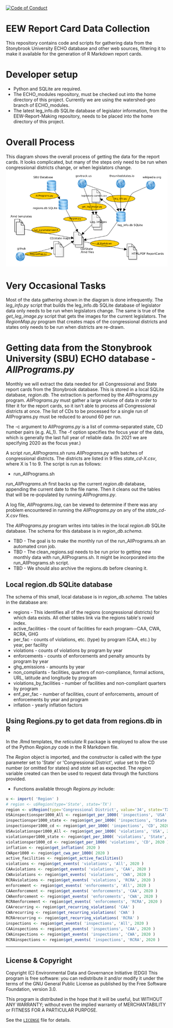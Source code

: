  [![Code of Conduct](https://img.shields.io/badge/%E2%9D%A4-code%20of%20conduct-blue.svg?style=flat)](https://github.com/edgi-govdata-archiving/overview/blob/main/CONDUCT.md)

# EEW Report Card Data Collection
This repository contains code and scripts for gathering data from the Stonybrook University ECHO database and other web sources, filtering it to make it available for the generation of R Markdown report cards.

# Developer setup
* Python and SQLite are required.
* The ECHO_modules repository, must be checked out into the home directory of this project. Currently we are using the watershed-geo branch of ECHO_modules.
* The latest leg_info.db SQLite database of legislator information, from the EEW-Report-Making repository, needs to be placed into the home directory of this project.

# Overall Process
This diagram shows the overall process of getting the data for the report cards.  It looks complicated, but many of the steps
only need to be run when congressional districts change, or when legislators change.
![alt text](https://github.com/edgi-govdata-archiving/EEW-ReportCard-Data/blob/main/ReportCard-process-flow.png?raw=true)

# Very Occasional Tasks
Most of the data gathering shown in the diagram is done infrequently.  The _leg_info.py_ script that builds the leg_info.db SQLite database of legislator data only needs to be run when legislators change.  The same is true of the _get_leg_image.py_ script that gets the images for the current legislators.  The _RegionMap.py_ program that creates maps of the congressional districts and states only needs to be run when districts are re-drawn.

# Getting data from the Stonybrook University (SBU) ECHO database - _AllPrograms.py_
Monthly we will extract the data needed for all Congressional and State report cards from the Stonybrook database.  This is stored in a local SQLite database, _region.db_.
The extraction is performed by the _AllPrograms.py_ program.  _AllPrograms.py_ must gather a large volume of data in order to filter
it for the report cards, so it isn't able to process all Congressional districts at once.  The list of CDs to be processed for a single run of AllPrograms.py must be reduced to around 60 per run. 

The -c argument to _AllPrograms.py_ is a list of comma-separated state, CD number pairs (e.g. AL,1).  The -f option specifies the focus year of the data, which is generally the last full year of reliable data. (In 2021 we are specifying 2020 as the focus year.)

A script _run_AllPrograms.sh_ runs _AllPrograms.py_ with batches of congressional districts.  The districts are listed in 9 files _state_cd-X.csv_, where X is 1 to 9. The script is run as follows:
* run_AllPrograms.sh

_run_AllPrograms.sh_ first backs up the current _region.db_ database, appending the current date to the file name. Then it cleans out the tables that will be re-populated by running _AllPrograms.py_. 

A log file, _AllPrograms.log_, can be viewed to determine if there was any problem encountered in running the _AllPrograms.py_ on any of the _state_cd-X.csv_ files.

The _AllPrograms.py_ program writes into tables in the local _region.db_ SQLite database. The schema for this database is in _region_db.schema_.
* TBD - The goal is to make the monthly run of the run_AllPrograms.sh an automated cron job.
* TBD - The clean_regions.sql needs to be run prior to getting new monthly data with run_AllPrograms.sh.  It might be incorporated into the run_AllPrograms.sh script.
* TBD - We should also archive the regions.db before cleaning it.  

## Local region.db SQLite database

The schema of this small, local database is in _region_db.schema_.  The tables in the database are:
* regions - This identifies all of the regions (congressional districts) for which data exists. All other tables link via the regions table's rowid index.
* active_facilities - the count of facilities for each program--CAA, CWA, RCRA, GHG
* per_fac - counts of violations, etc. (type) by program (CAA, etc.) by year, per facility
* violations - counts of violations by program by year
* enforcements - counts of enforcements and penalty amounts by program by year
* ghg_emissions - amounts by year
* non_compliants - facilities, quarters of non-compliance, formal actions, URL, latitude and longitude by program
* violations_by_facilities - number of facilities and non-compliant quarters by program
* enf_per_fac - number of facilities, count of enforcements, amount of enforcements by year and program
* inflation - yearly inflation factors

## Using Regions.py to get data from regions.db in R
In the .Rmd templates, the _reticulate_ R package is employed to allow the use of the Python _Region.py_ code in the R Markdown file.

The _Region_ object is imported, and the constructor is called with the _type_ parameter set to 'State' or 'Congressional District', _value_ set to the CD number (or omitted for states) and _state_ set as expected.  The _region_ variable created can then be used to request data through the functions provided.

* Functions available through _Regions.py_ include:
```R
u <- import( 'Region' )
# region <- u$Region(type='State', state='TX')
region <- u$Region(type='Congressional District', value='34', state='TX')
USAinspectionsper1000_All <- region$get_per_1000( 'inspections', 'USA', 2020 )
inspectionsper1000_state <- region$get_per_1000( 'inspections', 'State', 2020 )
inspectionsper1000_cd <- region$get_per_1000( 'inspections', 'CD', 2020 )
USAviolationsper1000_All <- region$get_per_1000( 'violations', 'USA', 2020 )
violationsper1000_state <- region$get_per_1000( 'violations', 'State', 2020 )
violationsper1000_cd <- region$get_per_1000( 'violations', 'CD', 2020 )
inflation <- region$get_inflation( 2020 )
CWAper1000 <- region$get_cwa_per_1000( 2020 )
active_facilities <- region$get_active_facilities()
violations <- region$get_events( 'violations', 'All', 2020 )
CAAviolations <- region$get_events( 'violations', 'CAA', 2020 )
CWAviolations <- region$get_events( 'violations', 'CWA', 2020 )
RCRAviolations <- region$get_events( 'violations', 'RCRA', 2020 )
enforcement <- region$get_events( 'enforcements', 'All', 2020 )
CAAenforcement <- region$get_events( 'enforcements', 'CAA', 2020 )
CWAenforcement <- region$get_events( 'enforcements', 'CWA', 2020 )
RCRAenforcement <- region$get_events( 'enforcements', 'RCRA', 2020 )
CAArecurring <- region$get_recurring_violations( 'CAA' )
CWArecurring <- region$get_recurring_violations( 'CWA' )
RCRArecurring <- region$get_recurring_violations( 'RCRA' )
inspections <- region$get_events( 'inspections', 'All', 2020 )
CAAinspections <- region$get_events( 'inspections', 'CAA', 2020 )
CWAinspections <- region$get_events( 'inspections', 'CWA', 2020 )
RCRAinspections <- region$get_events( 'inspections', 'RCRA', 2020 )
```





---

## License & Copyright

Copyright (C) <year> Environmental Data and Governance Initiative (EDGI)
This program is free software: you can redistribute it and/or modify it under the terms of the GNU General Public License as published by the Free Software Foundation, version 3.0.

This program is distributed in the hope that it will be useful, but WITHOUT ANY WARRANTY; without even the implied warranty of MERCHANTABILITY or FITNESS FOR A PARTICULAR PURPOSE.

See the [`LICENSE`](/LICENSE) file for details.
